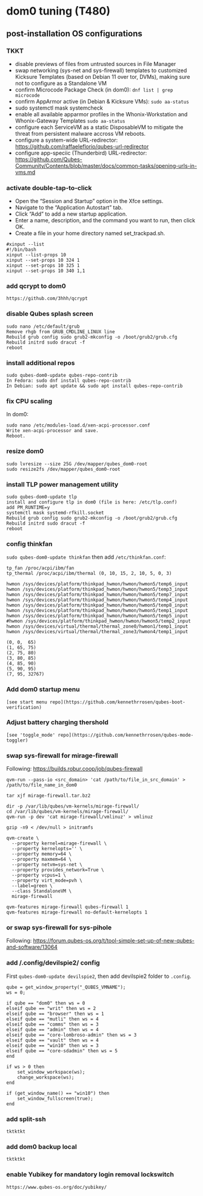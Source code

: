 # dom0 tuning (T480)

post-installation OS configurations
--------
### TKKT
- disable previews of files from untrusted sources in File Manager
- swap networking (sys-net and sys-firewall) templates to customized Kicksure Templates (based on Debian 11 over tor, DVMs), making sure not to configure as a Standalone VM
- confirm Microcode Package Check (in dom0):
```dnf list | grep microcode```
- confirm AppArmor active (in Debian & Kicksure VMs):
```sudo aa-status```
- sudo systemctl mask systemcheck
- enable all available apparmor profiles in the Whonix-Workstation and Whonix-Gateway Templates
```sudo aa-status```
- configure each ServiceVM as a static DisposableVM to mitigate the threat from persistent malware accross VM reboots.
- configure a system-wide URL-redirector: https://github.com/raffaeleflorio/qubes-url-redirector
- configure app-speciic (Thunderbird) URL-redirector: https://github.com/Qubes-Community/Contents/blob/master/docs/common-tasks/opening-urls-in-vms.md

### activate double-tap-to-click
- Open the “Session and Startup” option in the Xfce settings.
- Navigate to the “Application Autostart” tab.
- Click “Add” to add a new startup application.
- Enter a name, description, and the command you want to run, then click OK.
- Create a file in your home directory named set_trackpad.sh.
```
#xinput --list
#!/bin/bash
xinput --list-props 10
xinput --set-props 10 324 1
xinput --set-props 10 325 1
xinput --set-props 10 340 1,1
```
### add qcrypt to dom0
```
https://github.com/3hhh/qcrypt
```
### disable Qubes splash screen
```
sudo nano /etc/default/grub
Remove rhgb from GRUB_CMDLINE_LINUX line
Rebuild grub config sudo grub2-mkconfig -o /boot/grub2/grub.cfg
Rebuild initrd sudo dracut -f
reboot
```

### install additional repos
```
sudo qubes-dom0-update qubes-repo-contrib
In Fedora: sudo dnf install qubes-repo-contrib
In Debian: sudo apt update && sudo apt install qubes-repo-contrib
```

### fix CPU scaling
In dom0:
```
sudo nano /etc/modules-load.d/xen-acpi-processor.conf
Write xen-acpi-processor and save.
Reboot.
```
### resize dom0
```
sudo lvresize --size 25G /dev/mapper/qubes_dom0-root
sudo resize2fs /dev/mapper/qubes_dom0-root
```
### install TLP power management utility
```
sudo qubes-dom0-update tlp
install and configure tlp in dom0 (file is here: /etc/tlp.conf)
add PM_RUNTIME=y
systemctl mask systemd-rfkill.socket
Rebuild grub config sudo grub2-mkconfig -o /boot/grub2/grub.cfg
Rebuild initrd sudo dracut -f
reboot
```

### config thinkfan
`sudo qubes-dom0-update thinkfan` then add `/etc/thinkfan.conf`:
```
tp_fan /proc/acpi/ibm/fan
tp_thermal /proc/acpi/ibm/thermal (0, 10, 15, 2, 10, 5, 0, 3)

hwmon /sys/devices/platform/thinkpad_hwmon/hwmon/hwmon5/temp6_input
hwmon /sys/devices/platform/thinkpad_hwmon/hwmon/hwmon5/temp3_input
hwmon /sys/devices/platform/thinkpad_hwmon/hwmon/hwmon5/temp7_input
hwmon /sys/devices/platform/thinkpad_hwmon/hwmon/hwmon5/temp4_input
hwmon /sys/devices/platform/thinkpad_hwmon/hwmon/hwmon5/temp8_input
hwmon /sys/devices/platform/thinkpad_hwmon/hwmon/hwmon5/temp1_input
hwmon /sys/devices/platform/thinkpad_hwmon/hwmon/hwmon5/temp5_input
#hwmon /sys/devices/platform/thinkpad_hwmon/hwmon/hwmon5/temp2_input
hwmon /sys/devices/virtual/thermal/thermal_zone0/hwmon1/temp1_input
hwmon /sys/devices/virtual/thermal/thermal_zone3/hwmon4/temp1_input

(0,	0,	65)
(1,	65,	75)
(2,	75,	80)
(3,	80,	85)
(4,	85,	90)
(5,	90,	95)
(7,	95,	32767)

```
### Add dom0 startup menu
```
[see start menu repo](https://github.com/kennethrrosen/qubes-boot-verification)
```
### Adjust battery charging thershold
```
[see 'toggle_mode' repo](https://github.com/kennethrrosen/qubes-mode-toggler)
```

### swap sys-firewall for mirage-firewall
Following: https://builds.robur.coop/job/qubes-firewall
```
qvm-run --pass-io <src_domain> 'cat /path/to/file_in_src_domain' > /path/to/file_name_in_dom0

tar xjf mirage-firewall.tar.bz2

dir -p /var/lib/qubes/vm-kernels/mirage-firewall/
cd /var/lib/qubes/vm-kernels/mirage-firewall/
qvm-run -p dev 'cat mirage-firewall/vmlinuz' > vmlinuz

gzip -n9 < /dev/null > initramfs

qvm-create \
  --property kernel=mirage-firewall \
  --property kernelopts='' \
  --property memory=64 \
  --property maxmem=64 \
  --property netvm=sys-net \
  --property provides_network=True \
  --property vcpus=1 \
  --property virt_mode=pvh \
  --label=green \
  --class StandaloneVM \
  mirage-firewall

qvm-features mirage-firewall qubes-firewall 1
qvm-features mirage-firewall no-default-kernelopts 1
```
### or swap sys-firewall for sys-pihole
Following: https://forum.qubes-os.org/t/tool-simple-set-up-of-new-qubes-and-software/13064

### add /.config/devilspie2/ config
First `qubes-dom0-update devilspie2`, then add devilspie2 folder to `.config`.
```
qube = get_window_property("_QUBES_VMNAME");
ws = 0;

if qube == "dom0" then ws = 0
elseif qube == "writ" then ws = 2
elseif qube == "browser" then ws = 1
elseif qube == "mutli" then ws = 4
elseif qube == "comms" then ws = 3
elseif qube == "admin" then ws = 4
elseif qube == "core-lombroso-admin" then ws = 3
elseif qube == "vault" then ws = 4
elseif qube == "win10" then ws = 3
elseif qube == "core-sdadmin" then ws = 5
end

if ws > 0 then
    set_window_workspace(ws);
    change_workspace(ws);
end

if (get_window_name() == "win10") then
    set_window_fullscreen(true);
end

```

### add split-ssh
```
tktktkt
```

### add dom0 backup local
```
tktktkt
```

### enable Yubikey for mandatory login removal lockswitch
```
https://www.qubes-os.org/doc/yubikey/
```
